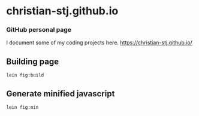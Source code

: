 # christian-stj.github.io
### GitHub personal page

I document some of my coding projects here.
https://christian-stj.github.io/

## Building page

```
lein fig:build
```

## Generate minified javascript

```
lein fig:min
```